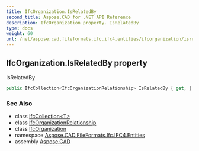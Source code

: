 ```yaml
---
title: IfcOrganization.IsRelatedBy
second_title: Aspose.CAD for .NET API Reference
description: IfcOrganization property. IsRelatedBy
type: docs
weight: 60
url: /net/aspose.cad.fileformats.ifc.ifc4.entities/ifcorganization/isrelatedby/
---
```

## IfcOrganization.IsRelatedBy property

IsRelatedBy

```csharp
public IfcCollection<IfcOrganizationRelationship> IsRelatedBy { get; }
```

### See Also

* class [IfcCollection&lt;T&gt;](../../../aspose.cad.fileformats.ifc/ifccollection-1/)
* class [IfcOrganizationRelationship](../../ifcorganizationrelationship/)
* class [IfcOrganization](../)
* namespace [Aspose.CAD.FileFormats.Ifc.IFC4.Entities](../../ifcorganization/)
* assembly [Aspose.CAD](../../../)


